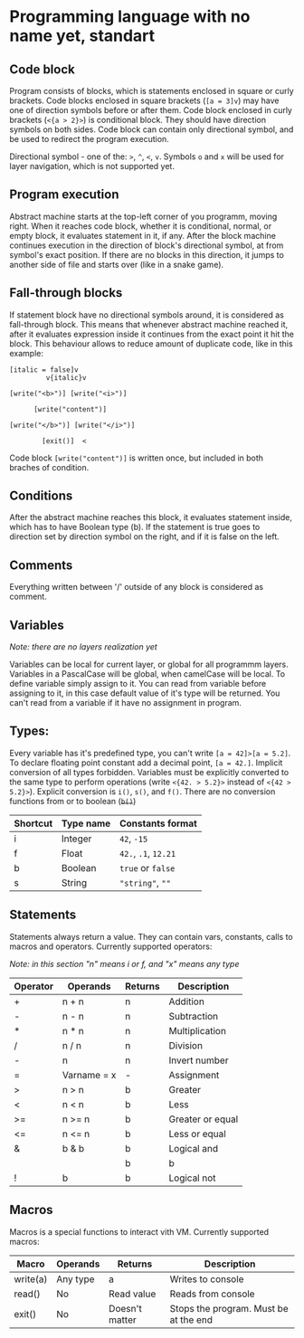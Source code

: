 # Programming language with no name yet, standart
## Code block

Program consists of blocks, which is statements enclosed in square or curly brackets. Code blocks enclosed in square brackets (`[a = 3]v`) may have one of direction symbols before or after them. Code block enclosed in curly brackets (`<{a > 2}>`) is conditional block. They should have direction symbols on both sides.
Code block can contain only directional symbol, and be used to redirect the program execution.

Directional symbol - one of the: `>`, `^`, `<`, `v`. Symbols `o` and `x` will be used for layer navigation, which is not supported yet.

## Program execution

Abstract machine starts at the top-left corner of you programm, moving right. When it reaches code block, whether it is conditional, normal, or empty block, it evaluates statement in it, if any. After the block machine continues execution in the direction of block's directional symbol, at from symbol's exact position. If there are no blocks in this direction, it jumps to another side of file and starts over (like in a snake game).

## Fall-through blocks

If statement block have no directional symbols around, it is considered as fall-through block. This means that whenever abstract machine reached it, after it evaluates expression inside it continues from the exact point it hit the block. This behaviour allows to reduce amount of duplicate code, like in this example:
```
[italic = false]v
         v{italic}v

[write("<b>")] [write("<i>")]

      [write("content")]

[write("</b>")] [write("</i>")]

        [exit()]  <
```
Code block `[write("content")]` is written once, but included in both braches of condition.

## Conditions

After the abstract machine reaches this block, it evaluates statement inside, which has to have Boolean type (b). If the statement is true goes to direction set by direction symbol on the right, and if it is false on the left.

## Comments

Everything written between '/' outside of any block is considered as comment.

## Variables

*Note: there are no layers realization yet*

Variables can be local for current layer, or global for all programmm layers. Variables in a PascalCase will be global, when camelCase will be local. To define variable simply assign to it. You can read from variable before assigning to it, in this case default value of it's type will be returned. You can't read from a variable if it have no assignment in program.

## Types:

Every variable has it's predefined type, you can't write `[a = 42]>[a = 5.2]`. To declare floating point constant add a decimal point, `[a = 42.]`. Implicit conversion of all types forbidden. Variables must be explicitly converted to the same type to perform operations (write `<{42. > 5.2}>` instead of `<{42 > 5.2}>`). Explicit conversion is `i()`, `s()`, and `f()`. There are no conversion functions from or to boolean (~~`b()`~~)

| Shortcut | Type name | Constants format     |
| -------- | --------- | -------------------- |
| i        | Integer   | `42`, `-15`          |
| f        | Float     | `42.`, `.1`, `12.21` |
| b        | Boolean   | `true` or `false`    |
| s        | String    | `"string"`, `""`     |

## Statements

Statements always return a value. They can contain vars, constants, calls to macros and operators. Currently supported operators:

_Note: in this section "n" means i or f, and "x" means any type_

| Operator | Operands  | Returns | Description
| -------- | --------- | ------- | ---
| +        | n + n     | n       | Addition
| -        | n - n     | n       | Subtraction
| *        | n * n     | n       | Multiplication
| /        | n / n     | n       | Division
| -        | n         | n       | Invert number
| =        | Varname = x | -     | Assignment
| >        | n > n     | b       | Greater
| <        | n < n     | b       | Less
| >=       | n >= n    | b       | Greater or equal
| <=       | n <= n    | b       | Less or equal
| &        | b & b     | b       | Logical and
| |        | b | b     | b       | Logical or
| !        | b         | b       | Logical not

## Macros

Macros is a special functions to interact vith VM. Currently supported macros:

| Macro     | Operands | Returns        | Description
| --------- | -------- | -------------- | ---
| write(a)  | Any type | a              | Writes to console
| read()    | No       | Read value     | Reads from console
| exit()    | No       | Doesn't matter | Stops the program. Must be at the end